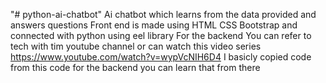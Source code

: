 "# python-ai-chatbot" 
Ai chatbot which learns from the data provided and answers questions 
Front end is made using HTML CSS Bootstrap and connected with python using eel library
For the backend You can refer to tech with tim youtube channel or can watch this video series https://www.youtube.com/watch?v=wypVcNIH6D4 I basicly copied code from this code for the backend you can learn that from there
